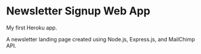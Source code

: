 # Newsletter Signup Web App

My first Heroku app. 

A newsletter landing page created using Node.js, Express.js, and MailChimp API.
